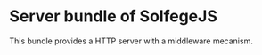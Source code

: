 Server bundle of SolfegeJS
==========================

This bundle provides a HTTP server with a middleware mecanism.

